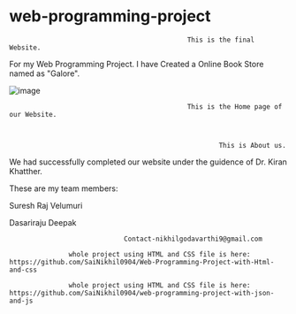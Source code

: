 # web-programming-project

                                                 This is the final Website.


For my Web Programming Project. I have Created a Online Book Store named as "Galore".




![image](https://user-images.githubusercontent.com/98106917/205303171-1a491c56-7833-4257-9ca5-8af75bd7da46.png)


                                                 This is the Home page of our Website.



                                                         This is About us.


We had successfully completed our website under the guidence of Dr. Kiran Khatther.

These are my team members:

Suresh Raj Velumuri

Dasariraju Deepak
                              
                              
                                 Contact-nikhilgodavarthi9@gmail.com

                   whole project using HTML and CSS file is here: https://github.com/SaiNikhil0904/Web-Programming-Project-with-Html-and-css

                   whole project using HTML and CSS file is here: https://github.com/SaiNikhil0904/web-programming-project-with-json-and-js

